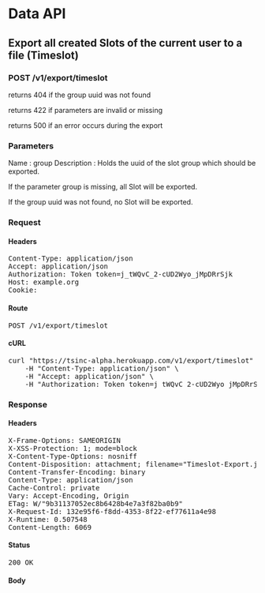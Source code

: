 # Data API

## Export all created Slots of the current user to a file (Timeslot)

### POST /v1/export/timeslot

returns 404 if the group uuid was not found

returns 422 if parameters are invalid or missing

returns 500 if an error occurs during the export

### Parameters

Name : group
Description : Holds the uuid of the slot group which should be exported.

If the parameter group is missing, all Slot will be exported.

If the group uuid was not found, no Slot will be exported.

### Request

#### Headers

<pre>Content-Type: application/json
Accept: application/json
Authorization: Token token=j_tWQvC_2-cUD2Wyo_jMpDRrSjk
Host: example.org
Cookie: </pre>

#### Route

<pre>POST /v1/export/timeslot</pre>

#### cURL

<pre class="request">curl &quot;https://tsinc-alpha.herokuapp.com/v1/export/timeslot&quot; -d &#39;&#39; -X POST \
	-H &quot;Content-Type: application/json&quot; \
	-H &quot;Accept: application/json&quot; \
	-H &quot;Authorization: Token token=j_tWQvC_2-cUD2Wyo_jMpDRrSjk&quot;</pre>

### Response

#### Headers

<pre>X-Frame-Options: SAMEORIGIN
X-XSS-Protection: 1; mode=block
X-Content-Type-Options: nosniff
Content-Disposition: attachment; filename=&quot;Timeslot-Export.json&quot;
Content-Transfer-Encoding: binary
Content-Type: application/json
Cache-Control: private
Vary: Accept-Encoding, Origin
ETag: W/&quot;9b31137052ec8b6428b4e7a3f82ba0b9&quot;
X-Request-Id: 132e95f6-f8dd-4353-8f22-ef77611a4e98
X-Runtime: 0.507548
Content-Length: 6069</pre>

#### Status

<pre>200 OK</pre>

#### Body

```javascript

```
